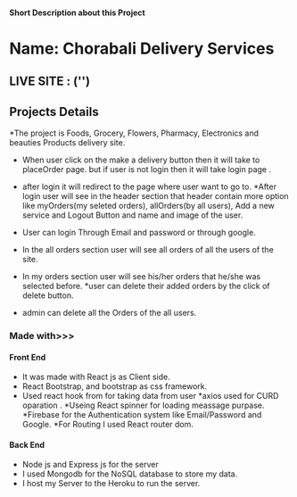 
#### Short Description about this Project

# Name: Chorabali Delivery Services
## LIVE SITE : ('')

## Projects Details

*The project is Foods, Grocery, Flowers, Pharmacy, Electronics and beauties Products delivery site.
* When user click on the make a delivery button then it will take to placeOrder page. but if user is not login then it will take login page .
* after login it will redirect to the page where user want to go to.
*After login user will see in the header section that header contain more option like myOrders(my seleted orders), allOrders(by all users), Add a new service and Logout Button and name and image of the user.

* User can login Through Email and password or through google.
* In the all orders section user will see all orders of all the users of the site.
* In my orders section user will see his/her orders that he/she was selected before.
*user can delete their added orders by the click of delete button.
* admin can delete all the Orders of the all users.

### Made with>>>
#### Front End
* It was made with React js as Client side.
* React Bootstrap, and bootstrap as css framework.
* Used react hook from for taking data from user
*axios used for CURD oparation .
*Useing React spinner for loading meassage purpase.
*Firebase for the Authentication system like Email/Password and Google.
*For Routing I used React router dom.

#### Back End
* Node js and Express js for the server 
* I used Mongodb for the NoSQL database to store my data.
* I host my Server to the Heroku to run the server.
